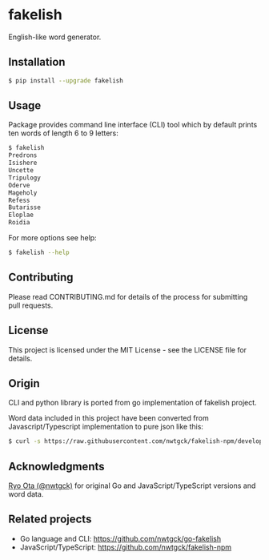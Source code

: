 # fakelish

English-like word generator.

## Installation

```bash
$ pip install --upgrade fakelish
```

## Usage

Package provides command line interface (CLI) tool which by default prints ten
words of length 6 to 9 letters:

```bash
$ fakelish
Predrons
Isishere
Uncette
Tripulogy
Oderve
Mageholy
Refess
Butarisse
Eloplae
Roidia
```

For more options see help:
```bash
$ fakelish --help
```

## Contributing

Please read CONTRIBUTING.md for details of the process for submitting pull
requests.

## License

This project is licensed under the MIT License - see the LICENSE file for
details.

## Origin

CLI and python library is ported from go implementation of fakelish project.

Word data included in this project have been converted from
Javascript/Typescript implementation to pure json like this:

```bash
$ curl -s https://raw.githubusercontent.com/nwtgck/fakelish-npm/develop/lib/word-probability.ts | sed 's/.*} = {"\^/{"^/;s/;$//' > word-probability.json
```

## Acknowledgments

[Ryo Ota (@nwtgck)](https://github.com/nwtgck) for original Go and JavaScript/TypeScript versions and word data.

## Related projects

* Go language and CLI: <https://github.com/nwtgck/go-fakelish>
* JavaScript/TypeScript: <https://github.com/nwtgck/fakelish-npm>
